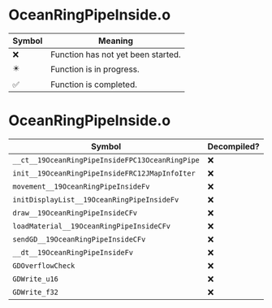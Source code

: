 # OceanRingPipeInside.o
| Symbol | Meaning 
| ------------- | ------------- 
| :x: | Function has not yet been started. 
| :eight_pointed_black_star: | Function is in progress. 
| :white_check_mark: | Function is completed. 


# OceanRingPipeInside.o
| Symbol | Decompiled? |
| ------------- | ------------- |
| `__ct__19OceanRingPipeInsideFPC13OceanRingPipe` | :x: |
| `init__19OceanRingPipeInsideFRC12JMapInfoIter` | :x: |
| `movement__19OceanRingPipeInsideFv` | :x: |
| `initDisplayList__19OceanRingPipeInsideFv` | :x: |
| `draw__19OceanRingPipeInsideCFv` | :x: |
| `loadMaterial__19OceanRingPipeInsideCFv` | :x: |
| `sendGD__19OceanRingPipeInsideCFv` | :x: |
| `__dt__19OceanRingPipeInsideFv` | :x: |
| `GDOverflowCheck` | :x: |
| `GDWrite_u16` | :x: |
| `GDWrite_f32` | :x: |
